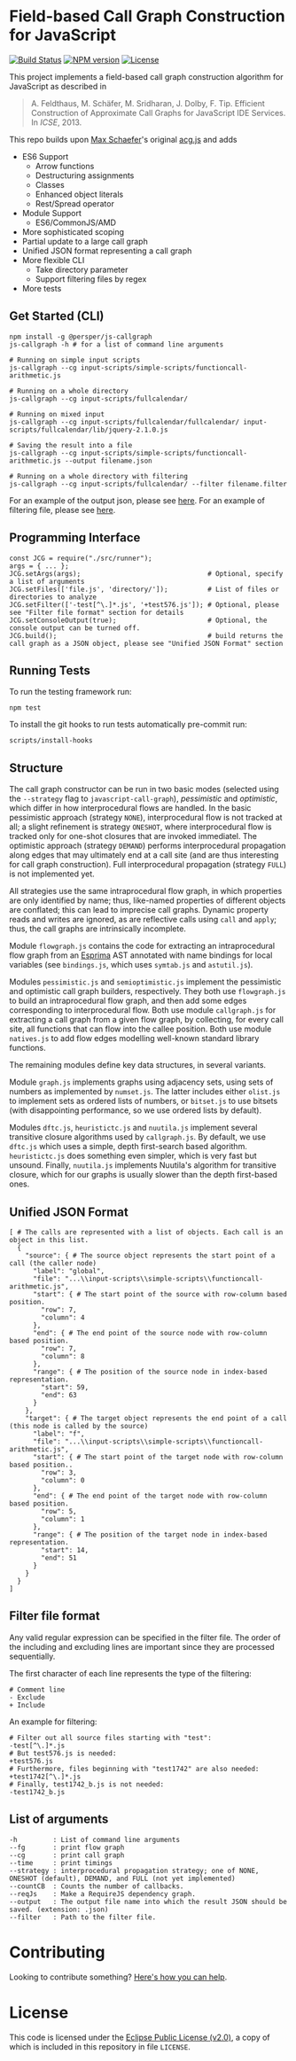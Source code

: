 # Field-based Call Graph Construction for JavaScript #


[![Build Status](https://travis-ci.org/Persper/js-callgraph.svg?branch=master)](https://travis-ci.org/Persper/js-callgraph)
[![NPM version](https://img.shields.io/badge/npm-v1.1.4-blue.svg)](https://www.npmjs.com/package/@persper/js-callgraph)
[![License](https://img.shields.io/badge/license-EPL--2.0-green.svg)](https://www.eclipse.org/legal/epl-2.0/)

This project implements a field-based call graph construction algorithm for JavaScript as described in

> A. Feldthaus, M. Schäfer, M. Sridharan, J. Dolby, F. Tip. Efficient Construction of Approximate Call Graphs for JavaScript IDE Services. In *ICSE*, 2013.

This repo builds upon [Max Schaefer](https://github.com/xiemaisi)'s original [acg.js](https://github.com/xiemaisi/acg.js) and adds

* ES6 Support
	* Arrow functions
	* Destructuring assignments
	* Classes
	* Enhanced object literals
	* Rest/Spread operator
* Module Support
	* ES6/CommonJS/AMD
* More sophisticated scoping
* Partial update to a large call graph
* Unified JSON format representing a call graph
* More flexible CLI
	* Take directory parameter
	* Support filtering files by regex
* More tests

## Get Started (CLI)
```
npm install -g @persper/js-callgraph
js-callgraph -h # for a list of command line arguments

# Running on simple input scripts
js-callgraph --cg input-scripts/simple-scripts/functioncall-arithmetic.js

# Running on a whole directory
js-callgraph --cg input-scripts/fullcalendar/

# Running on mixed input
js-callgraph --cg input-scripts/fullcalendar/fullcalendar/ input-scripts/fullcalendar/lib/jquery-2.1.0.js

# Saving the result into a file
js-callgraph --cg input-scripts/simple-scripts/functioncall-arithmetic.js --output filename.json

# Running on a whole directory with filtering
js-callgraph --cg input-scripts/fullcalendar/ --filter filename.filter
```

For an example of the output json, please see [here](#unified-json-format).
For an example of filtering file, please see [here](#filter-file-format).

## Programming Interface

```
const JCG = require("./src/runner");
args = { ... };
JCG.setArgs(args);                                # Optional, specify a list of arguments
JCG.setFiles(['file.js', 'directory/']);          # List of files or directories to analyze
JCG.setFilter(['-test[^\.]*.js', '+test576.js']); # Optional, please see "Filter file format" section for details
JCG.setConsoleOutput(true);                       # Optional, the console output can be turned off.
JCG.build();                                      # build returns the call graph as a JSON object, please see "Unified JSON Format" section
```

## Running Tests
To run the testing framework run:
```
npm test
```
To install the git hooks to run tests automatically pre-commit run:
```
scripts/install-hooks
```
## Structure

The call graph constructor can be run in two basic modes (selected using the `--strategy` flag to `javascript-call-graph`), *pessimistic* and *optimistic*, which differ in how interprocedural flows are handled. In the basic pessimistic approach (strategy `NONE`), interprocedural flow is not tracked at all; a slight refinement is strategy `ONESHOT`, where interprocedural flow is tracked only for one-shot closures that are invoked immediatel. The optimistic approach (strategy `DEMAND`) performs interprocedural propagation along edges that may ultimately end at a call site (and are thus interesting for call graph construction). Full interprocedural propagation (strategy `FULL`) is not implemented yet.

All strategies use the same intraprocedural flow graph, in which properties are only identified by name; thus, like-named properties of different objects are conflated; this can lead to imprecise call graphs. Dynamic property reads and writes are ignored, as are reflective calls using `call` and `apply`; thus, the call graphs are intrinsically incomplete.

Module `flowgraph.js` contains the code for extracting an intraprocedural flow graph from an [Esprima](esprima.org) AST annotated with name bindings for local variables (see `bindings.js`, which uses `symtab.js` and `astutil.js`).

Modules `pessimistic.js` and `semioptimistic.js` implement the pessimistic and optimistic call graph builders, respectively. They both use `flowgraph.js` to build an intraprocedural flow graph, and then add some edges corresponding to interprocedural flow. Both use module `callgraph.js` for extracting a call graph from a given flow graph, by collecting, for every call site, all functions that can flow into the callee position. Both use module `natives.js` to add flow edges modelling well-known standard library functions.

The remaining modules define key data structures, in several variants.

Module `graph.js` implements graphs using adjacency sets, using sets of numbers as implemented by `numset.js`. The latter includes either `olist.js` to implement sets as ordered lists of numbers, or `bitset.js` to use bitsets (with disappointing performance, so we use ordered lists by default).

Modules `dftc.js`, `heuristictc.js` and `nuutila.js` implement several transitive closure algorithms used by `callgraph.js`. By default, we use `dftc.js` which uses a simple, depth first-search based algorithm. `heuristictc.js` does something even simpler, which is very fast but unsound. Finally, `nuutila.js` implements Nuutila's algorithm for transitive closure, which for our graphs is usually slower than the depth first-based ones.

## Unified JSON Format

```
[ # The calls are represented with a list of objects. Each call is an object in this list.
  {
    "source": { # The source object represents the start point of a call (the caller node)
      "label": "global",
      "file": "...\\input-scripts\\simple-scripts\\functioncall-arithmetic.js",
      "start": { # The start point of the source with row-column based position.
        "row": 7,
        "column": 4
      },
      "end": { # The end point of the source node with row-column based position.
        "row": 7,
        "column": 8
      },
      "range": { # The position of the source node in index-based representation.
        "start": 59,
        "end": 63
      }
    },
    "target": { # The target object represents the end point of a call (this node is called by the source)
      "label": "f",
      "file": "...\\input-scripts\\simple-scripts\\functioncall-arithmetic.js",
      "start": { # The start point of the target node with row-column based position..
        "row": 3,
        "column": 0
      },
      "end": { # The end point of the target node with row-column based position.
        "row": 5,
        "column": 1
      },
      "range": { # The position of the target node in index-based representation.
        "start": 14,
        "end": 51
      }
    }
  }
]
```

## Filter file format

Any valid regular expression can be specified in the filter file. The order of the including and excluding lines are important since they are processed sequentially.

The first character of each line represents the type of the filtering:
```
# Comment line
- Exclude
+ Include
```

An example for filtering:

```
# Filter out all source files starting with "test":
-test[^\.]*.js
# But test576.js is needed:
+test576.js
# Furthermore, files beginning with "test1742" are also needed:
+test1742[^\.]*.js
# Finally, test1742_b.js is not needed:
-test1742_b.js
```

## List of arguments

```
-h         : List of command line arguments
--fg       : print flow graph
--cg       : print call graph
--time     : print timings
--strategy : interprocedural propagation strategy; one of NONE, ONESHOT (default), DEMAND, and FULL (not yet implemented)
--countCB  : Counts the number of callbacks.
--reqJs    : Make a RequireJS dependency graph.
--output   : The output file name into which the result JSON should be saved. (extension: .json)
--filter   : Path to the filter file.
```

# Contributing

Looking to contribute something? [Here's how you can help](/CONTRIBUTING.md).

# License #

This code is licensed under the [Eclipse Public License (v2.0)](http://www.eclipse.org/legal/epl-2.0), a copy of which is included in this repository in file `LICENSE`.
